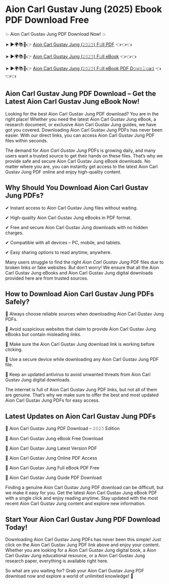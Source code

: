 # Aion Carl Gustav Jung (2025) Ebook PDF Download Free

💥 Aion Carl Gustav Jung PDF Download Now! 💥

➤ ►🌍📚📱👉 [Aion Carl Gustav Jung (𝟸𝟶𝟸𝟻) F𝚞ll PDF](https://getpdf.xyz/aion-carl-gustav-jung) 👈👈👈


➤ ►🌍📚📱👉 [Aion Carl Gustav Jung (𝟸𝟶𝟸𝟻) F𝚞ll eBook](https://getpdf.xyz/aion-carl-gustav-jung) 👈👈👈


➤ ►🌍📚📱👉 [Aion Carl Gustav Jung (𝟸𝟶𝟸𝟻) F𝚞ll eBook PDF D𝚘𝚠𝚗𝚕𝚘a𝚍](https://getpdf.xyz/aion-carl-gustav-jung) 👈👈👈


## Aion Carl Gustav Jung PDF Download – Get the Latest Aion Carl Gustav Jung eBook Now!

Looking for the best Aion Carl Gustav Jung PDF download? You are in the right place! Whether you need the latest Aion Carl Gustav Jung eBook, a research document, or exclusive Aion Carl Gustav Jung guides, we have got you covered. Downloading Aion Carl Gustav Jung PDFs has never been easier. With our direct links, you can access Aion Carl Gustav Jung PDF files within seconds.

The demand for *Aion Carl Gustav Jung* PDFs is growing daily, and many users want a trusted source to get their hands on these files. That’s why we provide safe and secure Aion Carl Gustav Jung eBook downloads. No matter where you are, you can instantly get access to the latest Aion Carl Gustav Jung PDF online and enjoy high-quality content.

## Why Should You Download Aion Carl Gustav Jung PDFs?

✔ Instant access to Aion Carl Gustav Jung files without waiting.

✔ High-quality Aion Carl Gustav Jung eBooks in PDF format.

✔ Free and secure Aion Carl Gustav Jung downloads with no hidden charges.

✔ Compatible with all devices – PC, mobile, and tablets.

✔ Easy sharing options to read anytime, anywhere.

Many users struggle to find the right *Aion Carl Gustav Jung* PDF files due to broken links or fake websites. But don’t worry! We ensure that all the Aion Carl Gustav Jung eBooks and Aion Carl Gustav Jung digital downloads provided here are from trusted sources.

## How to Download Aion Carl Gustav Jung PDFs Safely?

📌 Always choose reliable sources when downloading Aion Carl Gustav Jung PDFs.

📌 Avoid suspicious websites that claim to provide Aion Carl Gustav Jung eBooks but contain misleading links.

📌 Make sure the Aion Carl Gustav Jung download link is working before clicking.

📌 Use a secure device while downloading any Aion Carl Gustav Jung PDF file.

📌 Keep an updated antivirus to avoid unwanted threats from Aion Carl Gustav Jung digital downloads.

The internet is full of Aion Carl Gustav Jung PDF links, but not all of them are genuine. That’s why we make sure to offer the best and most updated Aion Carl Gustav Jung PDFs for easy access.

## Latest Updates on Aion Carl Gustav Jung PDFs

🔹 Aion Carl Gustav Jung PDF Download – 𝟸𝟶𝟸𝟻 Edition

🔹 Aion Carl Gustav Jung eBook Free Download

🔹 Aion Carl Gustav Jung Latest Version PDF

🔹 Aion Carl Gustav Jung Online PDF Access

🔹 Aion Carl Gustav Jung Full eBook PDF Free

🔹 Aion Carl Gustav Jung Guide PDF Download

Finding a genuine Aion Carl Gustav Jung PDF download can be difficult, but we make it easy for you. Get the latest Aion Carl Gustav Jung eBook PDF with a single click and enjoy reading anytime. Stay updated with the most recent Aion Carl Gustav Jung content and explore new information.

## Start Your Aion Carl Gustav Jung PDF Download Today!

Downloading Aion Carl Gustav Jung PDFs has never been this simple! Just click on the Aion Carl Gustav Jung PDF link above and enjoy your content. Whether you are looking for a Aion Carl Gustav Jung digital book, a Aion Carl Gustav Jung educational resource, or a Aion Carl Gustav Jung research paper, everything is available right here.

So what are you waiting for? Grab your Aion Carl Gustav Jung PDF download now and explore a world of unlimited knowledge! 🚀